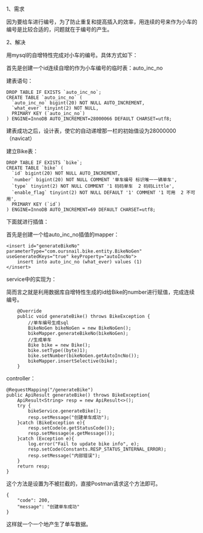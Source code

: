 1、需求

因为要给车进行编号，为了防止重复和提高插入的效率，用连续的号来作为小车的编号是比较合适的，问题就在于编号的产生。

2、解决

用mysql的自增特性完成对小车的编号。具体方式如下：

首先是创建一个id连续自增的作为小车编号的临时表：auto_inc_no

建表语句：


```
DROP TABLE IF EXISTS `auto_inc_no`;
CREATE TABLE `auto_inc_no` (
  `auto_inc_no` bigint(20) NOT NULL AUTO_INCREMENT,
  `what_ever` tinyint(2) NOT NULL,
  PRIMARY KEY (`auto_inc_no`)
) ENGINE=InnoDB AUTO_INCREMENT=28000066 DEFAULT CHARSET=utf8;
```

建表成功之后，设计表，使它的自动递增那一栏的初始值设为28000000（navicat）

建立Bike表：


```
DROP TABLE IF EXISTS `bike`;
CREATE TABLE `bike` (
  `id` bigint(20) NOT NULL AUTO_INCREMENT,
  `number` bigint(20) NOT NULL COMMENT '单车编号 标识唯一一辆单车',
  `type` tinyint(2) NOT NULL COMMENT '1 码码单车  2 码码Little',
  `enable_flag` tinyint(2) NOT NULL DEFAULT '1' COMMENT '1 可用  2 不可用',
  PRIMARY KEY (`id`)
) ENGINE=InnoDB AUTO_INCREMENT=69 DEFAULT CHARSET=utf8;
```

下面就进行插值：

首先是创建一个给auto_inc_no插值的mapper：


```
<insert id="generateBikeNo" parameterType="com.oursnail.bike.entity.BikeNoGen" useGeneratedKeys="true" keyProperty="autoIncNo">
    insert into auto_inc_no (what_ever) values (1)
</insert>
```

service中的实现为：

简而言之就是利用数据库自增特性生成的id给Bike的number进行赋值，完成连续编号。

```
    @Override
    public void generateBike() throws BikeException {
        //单车编号生成sql
        BikeNoGen bikeNoGen = new BikeNoGen();
        bikeMapper.generateBikeNo(bikeNoGen);
        //生成单车
        Bike bike = new Bike();
        bike.setType((byte)1);
        bike.setNumber(bikeNoGen.getAutoIncNo());
        bikeMapper.insertSelective(bike);
    }
```

controller：


```
@RequestMapping("/generateBike")
public ApiResult generateBike() throws BikeException{
    ApiResult<String> resp = new ApiResult<>();
    try {
        bikeService.generateBike();
        resp.setMessage("创建单车成功");
    }catch (BikeException e){
        resp.setCode(e.getStatusCode());
        resp.setMessage(e.getMessage());
    }catch (Exception e){
        log.error("Fail to update bike info", e);
        resp.setCode(Constants.RESP_STATUS_INTERNAL_ERROR);
        resp.setMessage("内部错误");
    }
    return resp;
}
```

这个方法是设置为不被拦截的，直接Postman请求这个方法即可。


```
{
    "code": 200,
    "message": "创建单车成功"
}
```

这样就一个一个地产生了单车数据。




